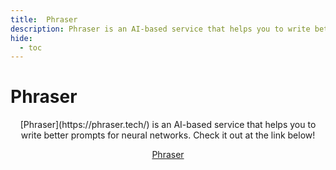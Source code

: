 ```yaml
---
title:  Phraser
description: Phraser is an AI-based service that helps you to write better prompts for neural networks.
hide:
  - toc
---
```

<!--md-start-->
# Phraser
<center>[Phraser](https://phraser.tech/) is an AI-based service that helps you to write better prompts for neural networks.
Check it out at the link below!

[Phraser](https://phraser.tech/)</center>
<!--md-end-->